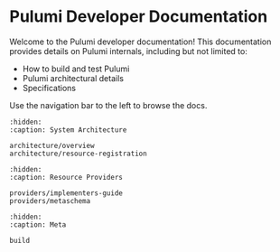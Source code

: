 # Pulumi Developer Documentation

Welcome to the Pulumi developer documentation! This documentation provides details on Pulumi internals, including but
not limited to:

- How to build and test Pulumi
- Pulumi architectural details 
- Specifications

Use the navigation bar to the left to browse the docs.

```{toctree}
:hidden:
:caption: System Architecture

architecture/overview
architecture/resource-registration
```

```{toctree}
:hidden:
:caption: Resource Providers

providers/implementers-guide
providers/metaschema
```

```{toctree}
:hidden:
:caption: Meta

build
```
